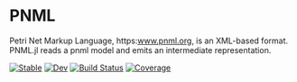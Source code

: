 # PNML

Petri Net Markup Language, https:www.pnml.org, is an XML-based format. 
PNML.jl reads a pnml model and emits an intermediate representation. 


[![Stable](https://img.shields.io/badge/docs-stable-blue.svg)](https://strangehurst.github.io/PNML.jl/stable)
[![Dev](https://img.shields.io/badge/docs-dev-blue.svg)](https://strangehurst.github.io/PNML.jl/dev)
[![Build Status](https://github.com/strangehurst/PNML.jl/workflows/CI/badge.svg)](https://github.com/strangehurst/PNML.jl/actions)
[![Coverage](https://codecov.io/gh/strangehurst/PNML.jl/branch/master/graph/badge.svg)](https://codecov.io/gh/strangehurst/PNML.jl)
